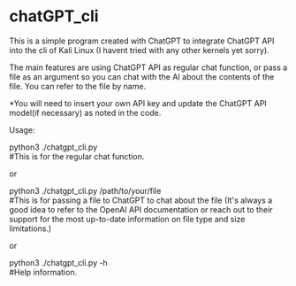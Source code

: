 # chatGPT_cli
This is a simple program created with ChatGPT to integrate ChatGPT API into the cli of Kali Linux (I havent tried with any other kernels yet sorry). 

The main features are using ChatGPT API as regular chat function, or pass a file as an argument so you can chat with the AI about the contents of the file. You can refer to the file by name.

*You will need to insert your own API key and update the ChatGPT API model(if necessary) as noted in the code. 

Usage: 

python3 ./chatgpt_cli.py   
#This is for the regular chat function.

or

python3 ./chatgpt_cli.py /path/to/your/file   
#This is for passing a file to ChatGPT to chat about the file (It's always a good idea to refer to the OpenAI API documentation or reach out to their support for the most up-to-date information on file type and size limitations.)

or

python3 ./chatgpt_cli.py -h   
#Help information.
